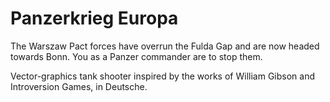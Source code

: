 ﻿# Panzerkrieg Europa
The Warszaw Pact forces have overrun the Fulda Gap and are now headed towards Bonn. You as a Panzer commander are to stop them.

Vector-graphics tank shooter inspired by the works of William Gibson and Introversion Games, in Deutsche.
